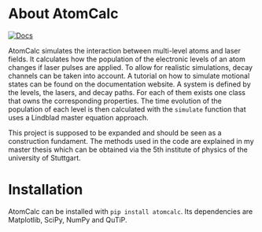 About AtomCalc
==============
[![Docs](https://github.com/AtomCalc/AtomCalc/actions/workflows/documentation.yaml/badge.svg)](https://atomcalc.github.io/AtomCalc/)

AtomCalc simulates the interaction between multi-level atoms and laser fields. It calculates how the population of the electronic levels of an atom changes if laser pulses are applied. To allow for realistic simulations, decay channels can be taken into account. A tutorial on how to simulate motional states can be found on the documentation website.
A system is defined by the levels, the lasers, and decay paths. For each of them exists one class that owns the corresponding properties.
The time evolution of the population of each level is then calculated with the ``simulate`` function that uses a Lindblad master equation approach.

This project is supposed to be expanded and should be seen as a construction fundament.
The methods used in the code are explained in my master thesis which can be obtained via the 5th institute of physics of the university of Stuttgart.


Installation
============
AtomCalc can be installed with ``pip install atomcalc``. Its dependencies are Matplotlib, SciPy, NumPy and QuTiP.